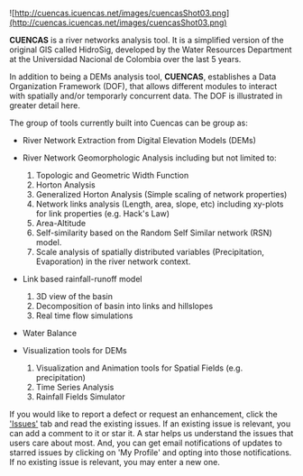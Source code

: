 ![http://cuencas.icuencas.net/images/cuencasShot03.png](http://cuencas.icuencas.net/images/cuencasShot03.png)

**CUENCAS** is a river networks analysis tool. It is a simplified version of the original GIS called HidroSig, developed by the Water Resources Department at the Universidad Nacional de Colombia over the last 5 years.

In addition to being a DEMs analysis tool, **CUENCAS**, establishes a Data Organization Framework (DOF), that allows different modules to interact with spatially and/or temporarly concurrent data. The DOF is illustrated in greater detail here.

The group of tools currently built into Cuencas can be group as:

  * River Network Extraction from Digital Elevation Models (DEMs)
  * River Network Geomorphologic Analysis including but not limited to:
    1. Topologic and Geometric Width Function
    1. Horton Analysis
    1. Generalized Horton Analysis (Simple scaling of network properties)
    1. Network links analysis (Length, area, slope, etc) including xy-plots for link properties (e.g. Hack's Law)
    1. Area-Altitude
    1. Self-similarity based on the Random Self Similar network (RSN) model.
    1. Scale analysis of spatially distributed variables (Precipitation, Evaporation) in the river network context.

  * Link based rainfall-runoff model
    1. 3D view of the basin
    1. Decomposition of basin into links and hillslopes
    1. Real time flow simulations

  * Water Balance

  * Visualization tools for DEMs
    1. Visualization and Animation tools for Spatial Fields (e.g. precipitation)
    1. Time Series Analysis
    1. Rainfall Fields Simulator

If you would like to report a defect or request an enhancement, click the ['Issues'](http://code.google.com/p/cuencas/issues/list) tab and read the existing issues. If an existing issue is relevant, you can add a comment to it or star it. A star helps us understand the issues that users care about most. And, you can get email notifications of updates to starred issues by clicking on 'My Profile' and opting into those notifications. If no existing issue is relevant, you may enter a new one.